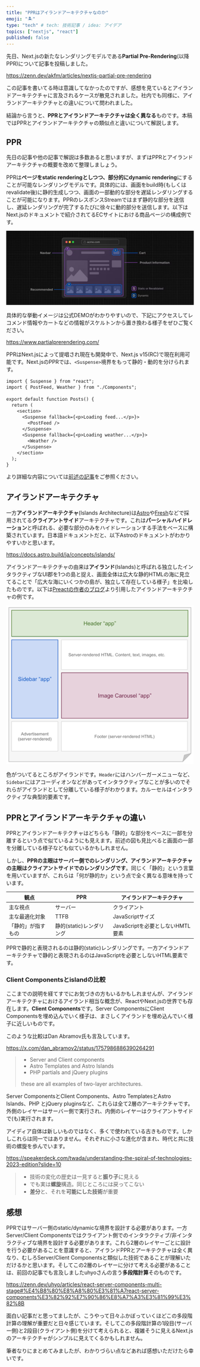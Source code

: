```yaml
---
title: "PPRはアイランドアーキテクチャなのか"
emoji: "🏝️"
type: "tech" # tech: 技術記事 / idea: アイデア
topics: ["nextjs", "react"]
published: false
---
```


先日、Next.jsの新たなレンダリングモデルである**Partial Pre-Rendering**(以降PPR)について記事を投稿しました。

https://zenn.dev/akfm/articles/nextjs-partial-pre-rendering

この記事を書いてる時は意識してなかったのですが、感想を見ているとアイランドアーキテクチャに言及されるケースが散見されました。社内でも同様に、アイランドアーキテクチャとの違いについて問われました。

結論から言うと、**PPRとアイランドアーキテクチャは全く異なる**ものです。本稿ではPPRとアイランドアーキテクチャの類似点と違いについて解説します。

## PPR

先日の記事や他の記事で解説は多数あると思いますが、まずはPPRとアイランドアーキテクチャの概要を改めて整理しましょう。

PPRは**ページをstatic renderingとしつつ、部分的にdynamic rendering**にすることが可能なレンダリングモデルです。具体的には、画面をbuild時(もしくはrevalidate後)に静的生成しつつ、画面の一部動的な部分を遅延レンダリングすることが可能になります。PPRのレスポンスStreamではまず静的な部分を送信し、遅延レンダリングが完了するたびに徐々に動的部分を送信します。以下はNext.jsのドキュメントで紹介されてるECサイトにおける商品ページの構成例です。

![ppr shell](/images/nextjs-partial-pre-rendering/ppr-shell.png)

具体的な挙動イメージは公式DEMOがわかりやすいので、下記にアクセスしてレコメンド情報やカートなどの情報がスケルトンから置き換わる様子をぜひご覧ください。

https://www.partialprerendering.com/

PPRはNext.jsによって提唱され現在も開発中で、Next.js v15(RC)で現在利用可能です。Next.jsのPPRでは、`<Suspense>`境界をもって静的・動的を分けられます。

```tsx
import { Suspense } from "react";
import { PostFeed, Weather } from "./Components";

export default function Posts() {
  return (
    <section>
      <Suspense fallback={<p>Loading feed...</p>}>
        <PostFeed />
      </Suspense>
      <Suspense fallback={<p>Loading weather...</p>}>
        <Weather />
      </Suspense>
    </section>
  );
}
```

より詳細な内容については[前述の記事](https://zenn.dev/akfm/articles/nextjs-partial-pre-rendering)をご参照ください。

## アイランドアーキテクチャ

一方**アイランドアーキテクチャ**(Islands Architecture)は[Astro](https://astro.build/)や[Fresh](https://fresh.deno.dev/)などで採用されてる**クライアントサイド**アーキテクチャです。これは**パーシャルハイドレーション**と呼ばれる、必要な部分のみをハイドレーションする手法をベースに構築されています。日本語ドキュメントだと、以下Astroのドキュメントがわかりやすいかと思います。

https://docs.astro.build/ja/concepts/islands/

アイランドアーキテクチャの由来は**アイランド**(Islands)と呼ばれる独立したインタラクティブなUI郡を1つの島と捉え、画面全体は広大な静的HTMLの海に見立てることで「広大な海にいくつかの島が、独立して存在している様子」を比喩したものです。以下は[Preactの作者のブログ](https://jasonformat.com/islands-architecture/)より引用したアイランドアーキテクチャの例です。

![island architecture](/images/ppr-vs-islands-architecture/islands-architecture-example.png)

色がついてるところがアイランドです。`Header`にはハンバーガーメニューなど、`Sidebar`にはアコーディオンなどがあってインタラクティブなことが多いのでそれらがアイランドとして分離している様子がわかります。カルーセルはインタラクティブな典型的要素です。

## PPRとアイランドアーキテクチャの違い

PPRとアイランドアーキテクチャはどちらも「静的」な部分をベースに一部を分離するという点で似ているようにも見えます。前述の図も見比べると画面の一部を分離している様子なども似ているかもしれません。

しかし、**PPRの主眼はサーバー側でのレンダリング、アイランドアーキテクチャの主眼はクライアントサイドでのレンダリングです**。同じく「静的」という言葉を用いていますが、これらは「何が静的か」という点で全く異なる意味を持っています。

| 観点        | PPR              | アイランドアーキテクチャ            |
|-----------|------------------|-------------------------|
| 主な視点      | サーバー             | クライアント                  |
| 主な最適化対象   | TTFB             | JavaScriptサイズ           |
| 「静的」が指すもの | 静的(static)レンダリング | JavaScriptを必要としないHMTL要素 |

PPRで静的と表現されるのは静的(static)レンダリングです。一方アイランドアーキテクチャで静的と表現されるのはJavaScriptを必要としないHTML要素です。

### Client Componentsとislandの比較

ここまでの説明を経てすでにお気づきの方もいるかもしれませんが、アイランドアーキテクチャにおけるアイランド相当な概念が、ReactやNext.jsの世界でも存在します。**Client Components**です。Server ComponentsにClient Componentsを埋め込んでいく様子は、まさしくアイランドを埋め込んでいく様子に近しいものです。

このような比較はDan Abramov氏も言及しています。

https://x.com/dan_abramov2/status/1757986886390264291

> - Server and Client components
> - Astro Templates and Astro Islands
> - PHP partials and jQuery plugins
> 
> these are all examples of two-layer architectures.

Server ComponentsとClient Components、Astro TemplatesとAstro Islands、PHP とjQuery pluginsなど、これらは全て2層のアーキテクチャです。外側のレイヤーはサーバー側で実行され、内側のレイヤーはクライアントサイドで(も)実行されます。

アイディア自体は新しいものではなく、多くで使われている古きものです。しかしこれらは同一ではありません。それぞれに小さな進化が含まれ、時代と共に技術の螺旋を歩んでいます。

https://speakerdeck.com/twada/understanding-the-spiral-of-technologies-2023-edition?slide=10

> - 技術の変化の歴史は一見すると**振り子**に見える
> - でも実は**螺旋**構造。同じところには戻ってこない
> - **差分**と、それを**可能にした技術**が重要

## 感想

PPRではサーバー側のstatic/dynamicな境界を設計する必要があります。一方Server/Client Componentsではクライアント側でのインタラクティブ/非インタラクティブな境界を設計する必要があります。これら2層のレイヤーごとに設計を行う必要があることを意識すると、アイランドPPRとアーキテクチャは全く異なり、むしろServer/Client Componentsと類似した技術であることが理解いただけるかと思います。そしてこの2層のレイヤーに分けて考える必要があることは、前回の記事でも言及しましたuhyoさんの言う**多段階計算**そのものです。

https://zenn.dev/uhyo/articles/react-server-components-multi-stage#%E4%B8%80%E8%A8%80%E3%81%A7react-server-components%E3%82%92%E7%90%86%E8%A7%A3%E3%81%99%E3%82%8B

面白い記事だと思ってましたが、こうやって日々ふかぼっていくほどこの多段階計算の理解が重要だと日々感じています。そしてこの多段階計算の1段目(サーバー側)と2段目(クライアント側)を分けて考えられると、複雑そうに見えるNext.jsのアーキテクチャがシンプルに見えてくるかもしれません。

筆者なりにまとめてみましたが、わかりづらい点などあれば感想いただけたら幸いです。
